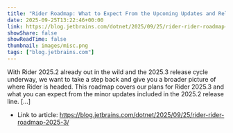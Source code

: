 ```yaml
---
title: "Rider Roadmap: What to Expect From the Upcoming Updates and Releases"
date: 2025-09-25T13:22:46+00:00
link: https://blog.jetbrains.com/dotnet/2025/09/25/rider-rider-roadmap-2025-3/
showShare: false
showReadTime: false
thumbnail: images/misc.png
tags: ["blog.jetbrains.com"]
---
```

With Rider 2025.2 already out in the wild and the 2025.3 release cycle underway, we want to take a step back and give you a broader picture of where Rider is headed. This roadmap covers our plans for Rider 2025.3 and what you can expect from the minor updates included in the 2025.2 release line. […]

- Link to article: https://blog.jetbrains.com/dotnet/2025/09/25/rider-rider-roadmap-2025-3/
